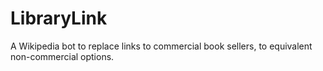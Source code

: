 LibraryLink
===========

A Wikipedia bot to replace links to commercial book sellers, to equivalent non-commercial options.